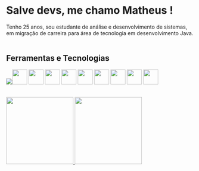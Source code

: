 # Salve devs, me chamo Matheus ! 
Tenho 25 anos, sou estudante de análise e desenvolvimento de sistemas, em migração de carreira para área de tecnologia em desenvolvimento Java.
<br> </br> 

## Ferramentas e Tecnologias

<img src="https://cdn.jsdelivr.net/gh/devicons/devicon@latest/icons/java/java-original.svg" /><img src="https://cdn.jsdelivr.net/gh/devicons/devicon@latest/icons/javascript/javascript-original.svg" width="40" height="40"/>
<img src="https://cdn.jsdelivr.net/gh/devicons/devicon@latest/icons/python/python-original.svg" width="40" height="40"/>
<img src="https://cdn.jsdelivr.net/gh/devicons/devicon@latest/icons/html5/html5-original.svg" width="40" height="40"/>
<img src="https://cdn.jsdelivr.net/gh/devicons/devicon@latest/icons/css3/css3-original.svg" width="40" height="40"/>
<img src="https://cdn.jsdelivr.net/gh/devicons/devicon@latest/icons/sass/sass-original.svg" width="40" height="40"/>
<img loading="lazy" src="https://cdn.jsdelivr.net/gh/devicons/devicon/icons/git/git-original.svg" width="40" height="40"/>
<img src="https://cdn.jsdelivr.net/gh/devicons/devicon@latest/icons/github/github-original.svg" width="40" height="40"/>
<img src="https://cdn.jsdelivr.net/gh/devicons/devicon@latest/icons/linux/linux-original.svg" width="40" height="40"/>
<img src="https://cdn.jsdelivr.net/gh/devicons/devicon@latest/icons/docker/docker-original-wordmark.svg" width="40" height="40"/>
<br> </br> 


<div>
<a href="https://github.com/seu-usuário-aqui">
<img loading="lazy" height="180em" src="https://github-readme-stats.vercel.app/api/top-langs/?username=matheusgabsimoes&layout=compact&langs_count=7&theme=dracula"/>
<img loading="lazy" height="180em" src="https://github-readme-stats.vercel.app/api?username=matheusgabsimoes&show_icons=true&theme=dracula&include_all_commits=true&count_private=true"/>
</div>
<br> </br> 
